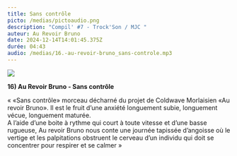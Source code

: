 ```yaml
---
title: Sans contrôle
picto: /medias/pictoaudio.png
description: "Compil' #7 - Trock'Son / MJC "
auteur: Au Revoir Bruno
date: 2024-12-14T14:01:45.375Z
durée: 04:43
audio: /medias/16.-au-revoir-bruno_sans-controle.mp3
---
```

![](/medias/au_revoir_bruno_compil.png)

**16) Au Revoir Bruno - Sans contrôle** 

« «Sans contrôle» morceau décharné du projet de Coldwave Morlaisien «Au revoir Bruno». Il est le fruit d’une anxiété longuement subie, longuement vécue, longuement maturée. \
A l’aide d’une boite à rythme qui court à toute vitesse et d’une basse rugueuse, Au revoir Bruno nous conte une journée tapissée d’angoisse où le vertige et les palpitations obstruent le cerveau d’un individu qui doit se concentrer pour respirer et se calmer »